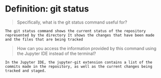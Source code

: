 # Definition: git status
> Specifically, what is the git status command useful for?

`The git status command shows the current status of the repository represented by the directory
It shows the changes that have been made and the files that are being tracked`

> How can you access the information provided by this command using the Jupyter IDE instead of the terminal?

`In the Jupyter IDE, the jupyter-git extension contains a list of the commits made in the repository, as well as the current changes being tracked and staged.`
